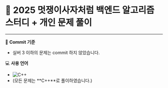 # 🦁 2025 멋쟁이사자처럼 백엔드 알고리즘 스터디 + 개인 문제 풀이

---

📌 **Commit 기준**
- 실버 3 이하의 문제는 commit 하지 않았습니다.

💻 **사용 언어**
- ![C++](https://img.shields.io/badge/C++-00599C?style=flat-square&logo=C%2B%2B&logoColor=white)
- (모든 문제는 **C++**로 풀이하였습니다.)
